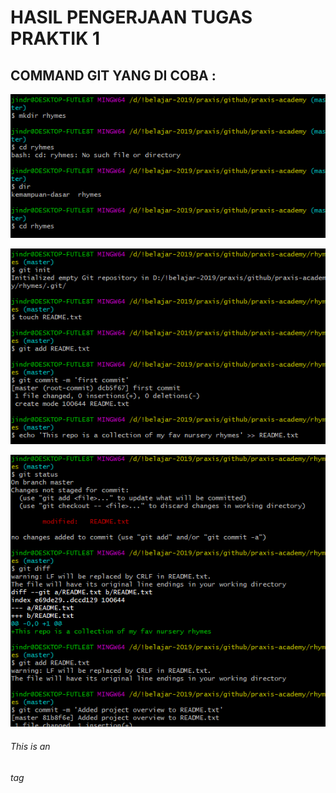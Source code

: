 # HASIL PENGERJAAN TUGAS PRAKTIK 1

## COMMAND GIT YANG DI COBA :

![mkdir](https://raw.githubusercontent.com/jokusuma/praxis-academy/master/kemampuan-dasar/kemampuan-dasar-2/src-praktik-1/1.png)

![mkdir](https://raw.githubusercontent.com/jokusuma/praxis-academy/master/kemampuan-dasar/kemampuan-dasar-2/src-praktik-1/2.png)

![mkdir](https://raw.githubusercontent.com/jokusuma/praxis-academy/master/kemampuan-dasar/kemampuan-dasar-2/src-praktik-1/3.png)



###### This is an <h6> tag